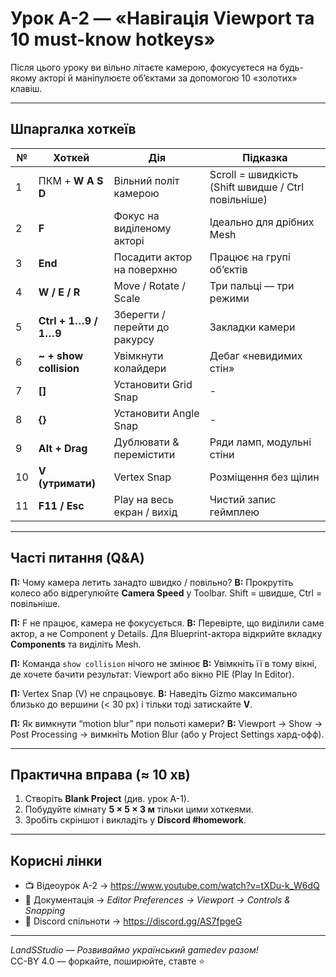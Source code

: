 # Урок A-2 — «Навігація Viewport та 10 must-know hotkeys»   

Після цього уроку ви вільно літаєте камерою, фокусуєтеся на будь-якому акторі й маніпулюєте об’єктами за допомогою 10 «золотих» клавіш.

---

## Шпаргалка хоткеїв

| № | Хоткей | Дія | Підказка |
|---|--------|-----|----------|
| 1 | ПКМ + **W A S D** | Вільний політ камерою | Scroll = швидкість (Shift швидше / Ctrl повільніше) |
| 2 | **F** | Фокус на виділеному акторі | Ідеально для дрібних Mesh |
| 3 | **End** | Посадити актор на поверхню | Працює на групі об’єктів |
| 4 | **W / E / R** | Move / Rotate / Scale | Три пальці — три режими |
| 5 | **Ctrl + 1…9 / 1…9** | Зберегти / перейти до ракурсу | Закладки камери |
| 6 | **~ + show collision** | Увімкнути колайдери | Дебаг «невидимих стін» |
| 7 | **[]** | Установити Grid Snap | - |
| 8 | **{}** | Установити Angle Snap | - |
| 9 | **Alt + Drag** | Дублювати & перемістити | Ряди ламп, модульні стіни |
|10 | **V (утримати)** | Vertex Snap | Розміщення без щілин |
|11 | **F11 / Esc** | Play на весь екран / вихід | Чистий запис геймплею |

---

## Часті питання (Q&A)

**П:** Чому камера летить занадто швидко / повільно?
**В:** Прокрутіть колесо або відрегулюйте **Camera Speed** у Toolbar. Shift = швидше, Ctrl = повільніше.

**П:** F не працює, камера не фокусується.
**В:** Перевірте, що виділили саме актор, а не Component у Details. Для Blueprint-актора відкрийте вкладку **Components** та виділіть Mesh.

**П:** Команда `show collision` нічого не змінює
**В:** Увімкніть її в тому вікні, де хочете бачити результат: Viewport або вікно PIE (Play In Editor).

**П:** Vertex Snap (V) не спрацьовує.
**В:** Наведіть Gizmo максимально близько до вершини (< 30 px) і тільки тоді затискайте **V**.

**П:** Як вимкнути “motion blur” при польоті камери?
**В:** Viewport → Show → Post Processing → вимкніть Motion Blur (або у Project Settings хард-офф).

---

## Практична вправа (≈ 10 хв)

1. Створіть **Blank Project** (див. урок A-1).  
2. Побудуйте кімнату **5 × 5 × 3 м** тільки цими хоткеями.  
3. Зробіть скріншот і викладіть у **Discord #homework**.

---

## Корисні лінки

- 📺 Відеоурок A-2 → <https://www.youtube.com/watch?v=tXDu-k_W6dQ>  
- 📘 Документація → *Editor Preferences → Viewport → Controls & Snapping*  
- 💬 Discord спільноти → <https://discord.gg/AS7fpgeG>

---

*LandSStudio — Розвиваймо український gamedev разом!*  
CC-BY 4.0 — форкайте, поширюйте, ставте ⭐
